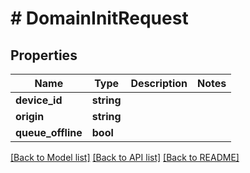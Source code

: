 # # DomainInitRequest

## Properties

Name | Type | Description | Notes
------------ | ------------- | ------------- | -------------
**device_id** | **string** |  |
**origin** | **string** |  |
**queue_offline** | **bool** |  |

[[Back to Model list]](../../README.md#models) [[Back to API list]](../../README.md#endpoints) [[Back to README]](../../README.md)
